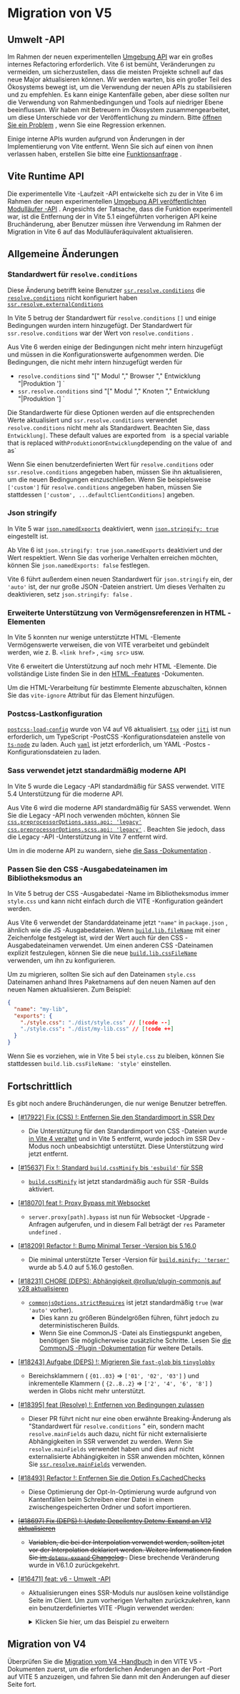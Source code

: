 # Migration von V5

## Umwelt -API

Im Rahmen der neuen experimentellen [Umgebung API](/de/guide/api-environment.md) war ein großes internes Refactoring erforderlich. Vite 6 ist bemüht, Veränderungen zu vermeiden, um sicherzustellen, dass die meisten Projekte schnell auf das neue Major aktualisieren können. Wir werden warten, bis ein großer Teil des Ökosystems bewegt ist, um die Verwendung der neuen APIs zu stabilisieren und zu empfehlen. Es kann einige Kantenfälle geben, aber diese sollten nur die Verwendung von Rahmenbedingungen und Tools auf niedriger Ebene beeinflussen. Wir haben mit Betreuern im Ökosystem zusammengearbeitet, um diese Unterschiede vor der Veröffentlichung zu mindern. Bitte [öffnen Sie ein Problem](https://github.com/vitejs/vite/issues/new?assignees=&labels=pending+triage&projects=&template=bug_report.yml) , wenn Sie eine Regression erkennen.

Einige interne APIs wurden aufgrund von Änderungen in der Implementierung von Vite entfernt. Wenn Sie sich auf einen von ihnen verlassen haben, erstellen Sie bitte eine [Funktionsanfrage](https://github.com/vitejs/vite/issues/new?assignees=&labels=enhancement%3A+pending+triage&projects=&template=feature_request.yml) .

## Vite Runtime API

Die experimentelle Vite -Laufzeit -API entwickelte sich zu der in Vite 6 im Rahmen der neuen experimentellen [Umgebung API veröffentlichten Modulläufer -API](/de/guide/api-environment) . Angesichts der Tatsache, dass die Funktion experimentell war, ist die Entfernung der in Vite 5.1 eingeführten vorherigen API keine Bruchänderung, aber Benutzer müssen ihre Verwendung im Rahmen der Migration in Vite 6 auf das Modulläuferäquivalent aktualisieren.

## Allgemeine Änderungen

### Standardwert für `resolve.conditions`

Diese Änderung betrifft keine Benutzer [`ssr.resolve.conditions`](/de/config/ssr-options#ssr-resolve-conditions) die [`resolve.conditions`](/de/config/shared-options#resolve-conditions) nicht konfiguriert haben [`ssr.resolve.externalConditions`](/de/config/ssr-options#ssr-resolve-externalconditions)

In Vite 5 betrug der Standardwert für `resolve.conditions` `[]` und einige Bedingungen wurden intern hinzugefügt. Der Standardwert für `ssr.resolve.conditions` war der Wert von `resolve.conditions` .

Aus Vite 6 werden einige der Bedingungen nicht mehr intern hinzugefügt und müssen in die Konfigurationswerte aufgenommen werden.
Die Bedingungen, die nicht mehr intern hinzugefügt werden für

- `resolve.conditions` sind "[" Modul "," Browser "," Entwicklung "|Produktion '] `
- `ssr.resolve.conditions` sind "[" Modul "," Knoten "," Entwicklung "|Produktion '] `

Die Standardwerte für diese Optionen werden auf die entsprechenden Werte aktualisiert und `ssr.resolve.conditions` verwendet `resolve.conditions` nicht mehr als Standardwert. Beachten Sie, dass `Entwicklung|`. These default values are exported from ` `is a special variable that is replaced with`Produktion`or`Entwicklung`depending on the value of` `and` `as`

Wenn Sie einen benutzerdefinierten Wert für `resolve.conditions` oder `ssr.resolve.conditions` angegeben haben, müssen Sie ihn aktualisieren, um die neuen Bedingungen einzuschließen.
Wenn Sie beispielsweise `['custom']` für `resolve.conditions` angegeben haben, müssen Sie stattdessen `['custom', ...defaultClientConditions]` angeben.

### Json stringify

In Vite 5 war [`json.namedExports`](/de/config/shared-options#json-namedexports) deaktiviert, wenn [`json.stringify: true`](/de/config/shared-options#json-stringify) eingestellt ist.

Ab Vite 6 ist `json.stringify: true` `json.namedExports` deaktiviert und der Wert respektiert. Wenn Sie das vorherige Verhalten erreichen möchten, können Sie `json.namedExports: false` festlegen.

Vite 6 führt außerdem einen neuen Standardwert für `json.stringify` ein, der `'auto'` ist, der nur große JSON -Dateien anstriert. Um dieses Verhalten zu deaktivieren, setz `json.stringify: false` .

### Erweiterte Unterstützung von Vermögensreferenzen in HTML -Elementen

In Vite 5 konnten nur wenige unterstützte HTML -Elemente Vermögenswerte verweisen, die von VITE verarbeitet und gebündelt werden, wie z. B. `<link href>` , `<img src>` usw.

Vite 6 erweitert die Unterstützung auf noch mehr HTML -Elemente. Die vollständige Liste finden Sie in den [HTML -Features](/de/guide/features.html#html) -Dokumenten.

Um die HTML-Verarbeitung für bestimmte Elemente abzuschalten, können Sie das `vite-ignore` Attribut für das Element hinzufügen.

### Postcss-Lastkonfiguration

[`postcss-load-config`](https://npmjs.com/package/postcss-load-config) wurde von V4 auf V6 aktualisiert. [`tsx`](https://www.npmjs.com/package/tsx) oder [`jiti`](https://www.npmjs.com/package/jiti) ist nun erforderlich, um TypeScript -PostCSS -Konfigurationsdateien anstelle von [`ts-node`](https://www.npmjs.com/package/ts-node) zu laden. Auch [`yaml`](https://www.npmjs.com/package/yaml) ist jetzt erforderlich, um YAML -Postcs -Konfigurationsdateien zu laden.

### Sass verwendet jetzt standardmäßig moderne API

In Vite 5 wurde die Legacy -API standardmäßig für SASS verwendet. VITE 5.4 Unterstützung für die moderne API.

Aus Vite 6 wird die moderne API standardmäßig für SASS verwendet. Wenn Sie die Legacy -API noch verwenden möchten, können Sie [`css.preprocessorOptions.sass.api: 'legacy'` `css.preprocessorOptions.scss.api: 'legacy'`](/de/config/shared-options#css-preprocessoroptions) . Beachten Sie jedoch, dass die Legacy -API -Unterstützung in Vite 7 entfernt wird.

Um in die moderne API zu wandern, siehe [die Sass -Dokumentation](https://sass-lang.com/documentation/breaking-changes/legacy-js-api/) .

### Passen Sie den CSS -Ausgabedateinamen im Bibliotheksmodus an

In Vite 5 betrug der CSS -Ausgabedatei -Name im Bibliotheksmodus immer `style.css` und kann nicht einfach durch die VITE -Konfiguration geändert werden.

Aus Vite 6 verwendet der Standarddateiname jetzt `"name"` in `package.json` , ähnlich wie die JS -Ausgabedateien. Wenn [`build.lib.fileName`](/de/config/build-options.md#build-lib) mit einer Zeichenfolge festgelegt ist, wird der Wert auch für den CSS -Ausgabedateinamen verwendet. Um einen anderen CSS -Dateinamen explizit festzulegen, können Sie die neue [`build.lib.cssFileName`](/de/config/build-options.md#build-lib) verwenden, um ihn zu konfigurieren.

Um zu migrieren, sollten Sie sich auf den Dateinamen `style.css` Dateinamen anhand Ihres Paketnamens auf den neuen Namen auf den neuen Namen aktualisieren. Zum Beispiel:

```json [package.json]
{
  "name": "my-lib",
  "exports": {
    "./style.css": "./dist/style.css" // [!code --]
    "./style.css": "./dist/my-lib.css" // [!code ++]
  }
}
```

Wenn Sie es vorziehen, wie in Vite 5 bei `style.css` zu bleiben, können Sie stattdessen `build.lib.cssFileName: 'style'` einstellen.

## Fortschrittlich

Es gibt noch andere Bruchänderungen, die nur wenige Benutzer betreffen.

- [[#17922] Fix (CSS) !: Entfernen Sie den Standardimport in SSR Dev](https://github.com/vitejs/vite/pull/17922)
  - Die Unterstützung für den Standardimport von CSS -Dateien wurde [in Vite 4 veraltet](https://v4.vite.dev/guide/migration.html#importing-css-as-a-string) und in Vite 5 entfernt, wurde jedoch im SSR Dev -Modus noch unbeabsichtigt unterstützt. Diese Unterstützung wird jetzt entfernt.
- [[#15637] Fix !: Standard `build.cssMinify` bis `'esbuild'` für SSR](https://github.com/vitejs/vite/pull/15637)
  - [`build.cssMinify`](/de/config/build-options#build-cssminify) ist jetzt standardmäßig auch für SSR -Builds aktiviert.
- [[#18070] feat !: Proxy Bypass mit Websocket](https://github.com/vitejs/vite/pull/18070)
  - `server.proxy[path].bypass` ist nun für Websocket -Upgrade -Anfragen aufgerufen, und in diesem Fall beträgt der `res` Parameter `undefined` .
- [[#18209] Refactor !: Bump Minimal Terser -Version bis 5.16.0](https://github.com/vitejs/vite/pull/18209)
  - Die minimal unterstützte Terser -Version für [`build.minify: 'terser'`](/de/config/build-options#build-minify) wurde ab 5.4.0 auf 5.16.0 gestoßen.
- [[#18231] CHORE (DEPS): Abhängigkeit @rollup/plugin-commonjs auf v28 aktualisieren](https://github.com/vitejs/vite/pull/18231)
  - [`commonjsOptions.strictRequires`](https://github.com/rollup/plugins/blob/master/packages/commonjs/README.md#strictrequires) ist jetzt standardmäßig `true` (war `'auto'` vorher).
    - Dies kann zu größeren Bündelgrößen führen, führt jedoch zu deterministischeren Builds.
    - Wenn Sie eine CommonJS -Datei als Einstiegspunkt angeben, benötigen Sie möglicherweise zusätzliche Schritte. Lesen Sie [die CommonJS -Plugin -Dokumentation](https://github.com/rollup/plugins/blob/master/packages/commonjs/README.md#using-commonjs-files-as-entry-points) für weitere Details.
- [[#18243] Aufgabe (DEPS) !: Migrieren Sie `fast-glob` bis `tinyglobby`](https://github.com/vitejs/vite/pull/18243)
  - Bereichsklammern ( `{01..03}` ⇒ `['01', '02', '03']` ) und inkrementelle Klammern ( `{2..8..2}` ⇒ `['2', '4', '6', '8']` ) werden in Globs nicht mehr unterstützt.
- [[#18395] feat (Resolve) !: Entfernen von Bedingungen zulassen](https://github.com/vitejs/vite/pull/18395)
  - Dieser PR führt nicht nur eine oben erwähnte Breaking-Änderung als "Standardwert für `resolve.conditions` " ein, sondern macht `resolve.mainFields` auch dazu, nicht für nicht externalisierte Abhängigkeiten in SSR verwendet zu werden. Wenn Sie `resolve.mainFields` verwendet haben und dies auf nicht externalisierte Abhängigkeiten in SSR anwenden möchten, können Sie [`ssr.resolve.mainFields`](/de/config/ssr-options#ssr-resolve-mainfields) verwenden.
- [[#18493] Refactor !: Entfernen Sie die Option Fs.CachedChecks](https://github.com/vitejs/vite/pull/18493)
  - Diese Optimierung der Opt-In-Optimierung wurde aufgrund von Kantenfällen beim Schreiben einer Datei in einem zwischengespeicherten Ordner und sofort importieren.
- ~~[[#18697] Fix (DEPS) !: Update Depellentcy Dotenv-Expand an V12 aktualisieren](https://github.com/vitejs/vite/pull/18697)~~
  - ~~Variablen, die bei der Interpolation verwendet werden, sollten jetzt vor der Interpolation deklariert werden. Weitere Informationen finden Sie [im `dotenv-expand` Changelog](https://github.com/motdotla/dotenv-expand/blob/v12.0.1/CHANGELOG.md#1200-2024-11-16) .~~ Diese brechende Veränderung wurde in V6.1.0 zurückgekehrt.
- [[#16471] feat: v6 - Umwelt -API](https://github.com/vitejs/vite/pull/16471)

  - Aktualisierungen eines SSR-Moduls nur auslösen keine vollständige Seite im Client. Um zum vorherigen Verhalten zurückzukehren, kann ein benutzerdefiniertes VITE -Plugin verwendet werden:
    <details>
    <summary>Klicken Sie hier, um das Beispiel zu erweitern</summary>

    ```ts twoslash
    import type { Plugin, EnvironmentModuleNode } from 'vite'

    function hmrReload(): Plugin {
      return {
        name: 'hmr-reload',
        enforce: 'post',
        hotUpdate: {
          order: 'post',
          handler({ modules, server, timestamp }) {
            if (this.environment.name !== 'ssr') return

            let hasSsrOnlyModules = false

            const invalidatedModules = new Set<EnvironmentModuleNode>()
            for (const mod of modules) {
              if (mod.id == null) continue
              const clientModule =
                server.environments.client.moduleGraph.getModuleById(mod.id)
              if (clientModule != null) continue

              this.environment.moduleGraph.invalidateModule(
                mod,
                invalidatedModules,
                timestamp,
                true,
              )
              hasSsrOnlyModules = true
            }

            if (hasSsrOnlyModules) {
              server.ws.send({ type: 'full-reload' })
              return []
            }
          },
        },
      }
    }
    ```

    </details>

## Migration von V4

Überprüfen Sie die [Migration vom V4 -Handbuch](https://v5.vite.dev/guide/migration.html) in den VITE V5 -Dokumenten zuerst, um die erforderlichen Änderungen an der Port -Port auf VITE 5 anzuzeigen, und fahren Sie dann mit den Änderungen auf dieser Seite fort.

